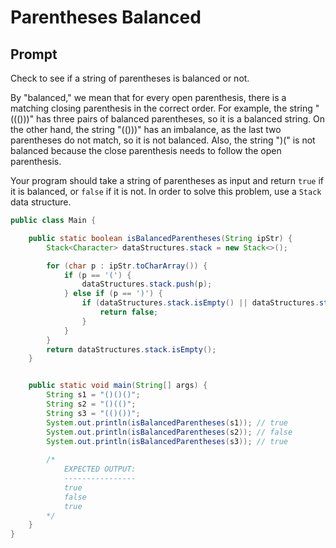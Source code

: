 # Parentheses Balanced

## Prompt

Check to see if a string of parentheses is balanced or not.

By "balanced," we mean that for every open parenthesis, there is a matching closing parenthesis in the correct order.
For example, the string "((()))" has three pairs of balanced parentheses, so it is a balanced string. On the other hand,
the string "(()))" has an imbalance, as the last two parentheses do not match, so it is not balanced. Also, the
string ")(" is not balanced because the close parenthesis needs to follow the open parenthesis.

Your program should take a string of parentheses as input and return `true` if it is balanced, or `false` if it is not. In
order to solve this problem, use a `Stack` data structure.

```java
public class Main {

    public static boolean isBalancedParentheses(String ipStr) {
        Stack<Character> dataStructures.stack = new Stack<>();

        for (char p : ipStr.toCharArray()) {
            if (p == '(') {
                dataStructures.stack.push(p);
            } else if (p == ')') {
                if (dataStructures.stack.isEmpty() || dataStructures.stack.pop() != '(') {
                    return false;
                }
            }
        }
        return dataStructures.stack.isEmpty();
    }


    public static void main(String[] args) {
        String s1 = "()()()";
        String s2 = "()(()";
        String s3 = "(()())";
        System.out.println(isBalancedParentheses(s1)); // true
        System.out.println(isBalancedParentheses(s2)); // false
        System.out.println(isBalancedParentheses(s3)); // true
        
        /*
            EXPECTED OUTPUT:
            ----------------
            true
            false
            true
        */
    }
}
```